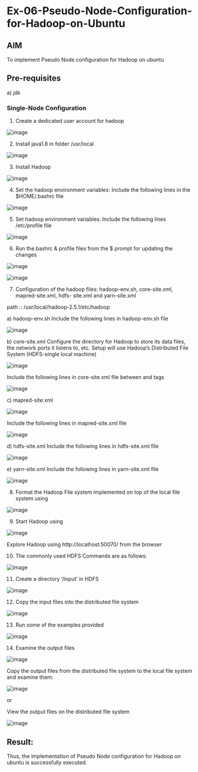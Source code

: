 # Ex-06-Pseudo-Node-Configuration-for-Hadoop-on-Ubuntu

## AIM

To implement Pseudo Node configuration for Hadoop on ubuntu

## Pre-requisites

a) jdk

### Single-Node Configuration

1.	Create a dedicated user account for hadoop

![image](https://github.com/nithish143257/Ex-06-Pseudo-Node-Configuration-for-Hadoop-on-Ubuntu/assets/113762839/ca29c68d-ec78-45aa-b0ac-eb00162c33eb)

2.	Install java1.8 in folder /usr/local                                                         

![image](https://github.com/nithish143257/Ex-06-Pseudo-Node-Configuration-for-Hadoop-on-Ubuntu/assets/113762839/502fee64-f30b-4a59-91c7-d1475c6bf0f5)

3.	Install Hadoop

![image](https://github.com/nithish143257/Ex-06-Pseudo-Node-Configuration-for-Hadoop-on-Ubuntu/assets/113762839/56ce94bb-ef68-4dd0-8fd4-2800e8e046c1)

4.	Set the hadoop environment variables: Include the following lines in the
$HOME/.bashrc file

![image](https://github.com/nithish143257/Ex-06-Pseudo-Node-Configuration-for-Hadoop-on-Ubuntu/assets/113762839/a6279aa3-65e0-4fa5-9bcc-5717f00480df)

5.	Set hadoop environment variables: Include the following lines /etc/profile file

![image](https://github.com/nithish143257/Ex-06-Pseudo-Node-Configuration-for-Hadoop-on-Ubuntu/assets/113762839/ef23d388-6cf3-441d-919e-43d847e2ae1c)

6.	Run the.bashrc & profile files from the $ prompt for updating the changes

![image](https://github.com/nithish143257/Ex-06-Pseudo-Node-Configuration-for-Hadoop-on-Ubuntu/assets/113762839/bede731d-1511-491b-851a-debecaf6142c)

![image](https://github.com/nithish143257/Ex-06-Pseudo-Node-Configuration-for-Hadoop-on-Ubuntu/assets/113762839/1636f8a7-f3ed-4ef2-a899-18aee6c6fc9c)


7.	Configuration of the hadoop files: hadoop-env.sh, core-site.xml, mapred-site.xml, hdfs- site.xml and yarn-site.xml

path ::	/usr/local/hadoop-2.5.1/etc/hadoop

a)	hadoop-env.sh
Include the following lines in hadoop-env.sh file

![image](https://github.com/nithish143257/Ex-06-Pseudo-Node-Configuration-for-Hadoop-on-Ubuntu/assets/113762839/5cc29292-af78-4134-a391-936126936b41)

b)	core-site.xml
Configure the directory for Hadoop to store its data files, the network ports it listens to, etc. Setup will use Hadoop’s Distributed File System (HDFS-single local machine)

![image](https://github.com/nithish143257/Ex-06-Pseudo-Node-Configuration-for-Hadoop-on-Ubuntu/assets/113762839/fe1d3117-ebe8-4e45-9a5b-6e0ce7dcc8c6)
 
Include the following lines in core-site.xml file between <configuration> and </configuration> tags

![image](https://github.com/nithish143257/Ex-06-Pseudo-Node-Configuration-for-Hadoop-on-Ubuntu/assets/113762839/bcb631fc-443b-4f89-a6a5-dbe6b20c6af5)

c)	mapred-site.xml
 
![image](https://github.com/nithish143257/Ex-06-Pseudo-Node-Configuration-for-Hadoop-on-Ubuntu/assets/113762839/16683c44-3349-49fc-a3e0-2dcd2279be60)

Include the following lines in mapred-site.xml file
 
![image](https://github.com/nithish143257/Ex-06-Pseudo-Node-Configuration-for-Hadoop-on-Ubuntu/assets/113762839/0aba4901-920c-4e0b-8281-f3ce0edbfef6)

d)	hdfs-site.xml
Include the following lines in hdfs-site.xml file

![image](https://github.com/nithish143257/Ex-06-Pseudo-Node-Configuration-for-Hadoop-on-Ubuntu/assets/113762839/50b2db98-e09a-4ea9-ac66-25f21aad2bdc)

e)	yarn-site.xml
Include the following lines in yarn-site.xml file

![image](https://github.com/nithish143257/Ex-06-Pseudo-Node-Configuration-for-Hadoop-on-Ubuntu/assets/113762839/93a4a5a7-bb9b-4e50-b825-14a2956ec309)

8.	Format the Hadoop File system implemented on top of the local file system using

![image](https://github.com/nithish143257/Ex-06-Pseudo-Node-Configuration-for-Hadoop-on-Ubuntu/assets/113762839/629fc485-bdfd-426d-9c9e-1044538c97d9)

9.	Start Hadoop using

![image](https://github.com/nithish143257/Ex-06-Pseudo-Node-Configuration-for-Hadoop-on-Ubuntu/assets/113762839/1e0dd3b2-33ea-4941-a2cc-df23641d382c)

Explore Hadoop using http://localhost:50070/ from the browser	
 
10.	The commonly used HDFS Commands are as follows:

![image](https://github.com/nithish143257/Ex-06-Pseudo-Node-Configuration-for-Hadoop-on-Ubuntu/assets/113762839/64bbdd38-2eb6-4921-8f96-967af69db990)

11.	Create a directory ‘/input’ in HDFS

![image](https://github.com/nithish143257/Ex-06-Pseudo-Node-Configuration-for-Hadoop-on-Ubuntu/assets/113762839/b57b3b22-2a67-4346-a4c2-4e3aabdcd34f)

12.	Copy the input files into the distributed file system

![image](https://github.com/nithish143257/Ex-06-Pseudo-Node-Configuration-for-Hadoop-on-Ubuntu/assets/113762839/d02e9532-39b5-46f0-a4a2-fe1ece4f0a52)

13.	Run some of the examples provided

![image](https://github.com/nithish143257/Ex-06-Pseudo-Node-Configuration-for-Hadoop-on-Ubuntu/assets/113762839/ee7d811c-e2b2-405b-9b68-b46b2f000113)

14.	Examine the output files

![image](https://github.com/nithish143257/Ex-06-Pseudo-Node-Configuration-for-Hadoop-on-Ubuntu/assets/113762839/cc8b73ba-f51b-4f8b-86d3-a2ddd53d840f)

Copy the output files from the distributed file system to the local file system and examine them:

![image](https://github.com/nithish143257/Ex-06-Pseudo-Node-Configuration-for-Hadoop-on-Ubuntu/assets/113762839/c5f25553-0013-4b1b-8319-25af48e53389)

or

View the output files on the distributed file system

![image](https://github.com/nithish143257/Ex-06-Pseudo-Node-Configuration-for-Hadoop-on-Ubuntu/assets/113762839/989294b9-8bc5-4930-88c9-1221aa4c7677)

## Result:
Thus, the implementation of Pseudo Node configuration for Hadoop on ubuntu is successfully executed.
